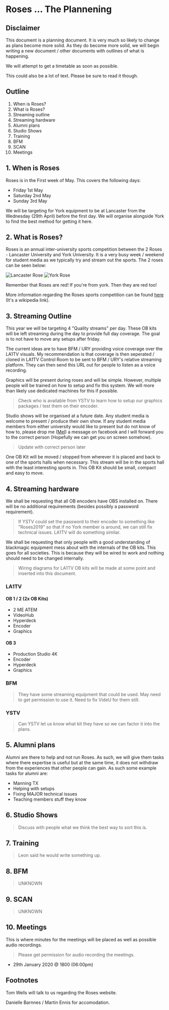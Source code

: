 # Roses ... The Plannening
## Disclaimer
This document is a planning document. It is very much so likely to change as plans become more solid. As they do become more solid, we will begin writing a new document / other documents with outlines of what is happening.

We will attempt to get a timetable as soon as possible.

This could also be a lot of text. Please be sure to read it though.

## Outline
1. When is Roses?
2. What is Roses?
3. Streaming outline
4. Streaming hardware
5. Alumni plans
6. Studio Shows
7. Training
8. BFM
9. SCAN
10. Meetings

## 1. When is Roses
Roses is in the First week of May. This covers the following days:
- Friday 1st May
- Saturday 2nd May
- Sunday 3rd May

We will be targeting for York equipment to be at Lancaster from the Wednesday (29th April) before the first day. We will organise alongside York to find the best method for getting it here.

## 2. What is Roses?
Roses is an annual inter-university sports competition between the 2 Roses - Lancaster University and York University. It is a very busy week / weekend for student media as we typically try and stream out the sports. The 2 roses can be seen below:

![Lancaster Rose](https://upload.wikimedia.org/wikipedia/commons/thumb/3/30/Red_Rose_Badge_of_Lancaster.svg/113px-Red_Rose_Badge_of_Lancaster.svg.png) ![York Rose](https://upload.wikimedia.org/wikipedia/commons/thumb/3/32/White_Rose_Badge_of_York.svg/113px-White_Rose_Badge_of_York.svg.png)

Remember that Roses are red! If you're from york. Then they are red too!

More information regarding the Roses sports competition can be found [here](https://en.wikipedia.org/wiki/Roses_Tournament) (It's a wikipedia link).

## 3. Streaming Outline
This year we will be targeting 4 "Quality streams" per day. These OB kits will be left streaming during the day to provide full day coverage. The goal is to not have to move any setups after friday.

The current ideas are to have BFM / URY providing voice coverage over the LA1TV visuals. My recommendation is that coverage is then seperated / cloned in LA1TV Control Room to be sent to BFM / URY's relative streaming platform. They can then send this URL out for people to listen as a voice recording. 

Graphics will be present during roses and will be simple. However, multiple people will be trained on how to setup and fix this system. We will more than likely use dedicated machines for this if possible.

> Check who is available from YSTV to learn how to setup our graphics packages / test them on their encoder.

Studio shows will be organised at a future date. Any student media is welcome to present / produce their own show. If any student media members from either university would like to present but do not know of how to, please drop me ([Mel](https://www.facebook.com/profile.php?id=100013276411331)) a message on facebook and I will forward you to the correct person (Hopefully we can get you on screen somehow).

> Update with correct person later

One OB Kit will be moved / stopped from wherever it is placed and back to one of the sports halls when necessary. This stream will be in the sports hall with the least interesting sports in. This OB Kit should be small, compact and easy to move.

## 4. Streaming hardware
We shall be requesting that all OB encoders have OBS installed on. There will be no additional requirements (besides possibly a password requirement). 

> If YSTV could set the password to their encoder to something like "Roses2019" so that if no York member is around, we can still fix technical issues. LA1TV will do something similar.

We shall be requesting that only people with a good understanding of blackmagic equipment mess about with the internals of the OB kits. This goes for all societies. This is because they will be wired to work and nothing should need to be changed internally.

> Wiring diagrams for LA1TV OB kits will be made at some point and inserted into this document.

### LA1TV 
#### OB 1 / 2 (2x OB Kits)
- 2 ME ATEM
- VideoHub
- Hyperdeck
- Encoder
- Graphics

#### OB 3
- Production Studio 4K
- Encoder
- Hyperdeck
- Graphics

### BFM
> They have some streaming equipment that could be used. May need to get permission to use it. Need to fix VideU for them still.

### YSTV
> Can YSTV let us know what kit they have so we can factor it into the plans.

## 5. Alumni plans
Alumni are there to help and not run Roses. As such, we will give them tasks where there expertise is useful but at the same time, it does not withdraw from the experiences that other people can gain. As such some example tasks for alumni are:
- Manning TX
- Helping with setups
- Fixing MAJOR technical issues
- Teaching members stuff they know

## 6. Studio Shows
> Discuss with people what we think the best way to sort this is.

## 7. Training
> Leon said he would write something up.

## 8. BFM
> UNKNOWN

## 9. SCAN
> UNKNOWN

## 10. Meetings
This is where minutes for the meetings will be placed as well as possible audio recordings.
> Please get permission for audio recording the meetings.
- 29th January 2020 @ 1800 (06:00pm)

## Footnotes
Tom Wells will talk to us regarding the Roses website.

Danielle Barnnes / Martin Ennis for accomodation.